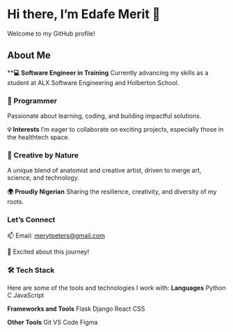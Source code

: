 # Hi there, I’m Edafe Merit 👋

Welcome to my GitHub profile!

## About Me
****💻 Software Engineer in Training**
Currently advancing my skills as a student at ALX Software Engineering and Holberton School.

### 🌱 Programmer
Passionate about learning, coding, and building impactful solutions.

**💡 Interests**
I’m eager to collaborate on exciting projects, especially those in the healthtech space.

### 🎨 Creative by Nature
A unique blend of anatomist and creative artist, driven to merge art, science, and technology.

**🌍 Proudly Nigerian**
Sharing the resilience, creativity, and diversity of my roots.

### Let’s Connect
📫 Email: merytpeters@gmail.com

🚀 Excited about this journey!

### 🛠 Tech Stack
Here are some of the tools and technologies I work with:
**Languages**
Python
C
JavaScript

**Frameworks and Tools**
Flask
Django
React
CSS

**Other Tools**
Git
VS Code
Figma
